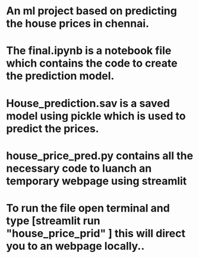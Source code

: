 # An ml project based on predicting the house prices in chennai.


# The final.ipynb is a notebook file which contains the code to create the prediction model.


# House_prediction.sav is a saved model using pickle which is used to predict the prices.


# house_price_pred.py contains all the necessary code to luanch an temporary webpage using streamlit


# To run the file open terminal and type [streamlit run "house_price_prid" ] this will direct you to an webpage locally..
